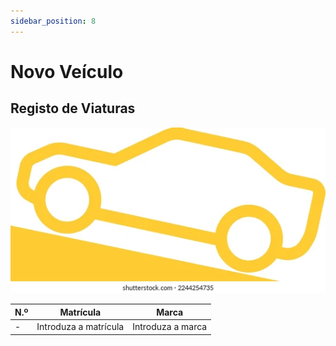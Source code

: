```yaml
---
sidebar_position: 8
---
```


# Novo Veículo

## Registo de Viaturas
![Docusaurus logo](/img/car.webp)

| N.º |Matrícula |Marca |
|--------------|:-----:|:-----------:|
|- |Introduza a matrícula |Introduza a marca|
